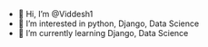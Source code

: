 - 👋 Hi, I’m @Viddesh1
- 👀 I’m interested in python, Django, Data Science
- 🌱 I’m currently learning Django, Data Science

<!---
Viddesh1/Viddesh1 is a ✨ special ✨ repository because its `README.md` (this file) appears on your GitHub profile.
You can click the Preview link to take a look at your changes.
--->
